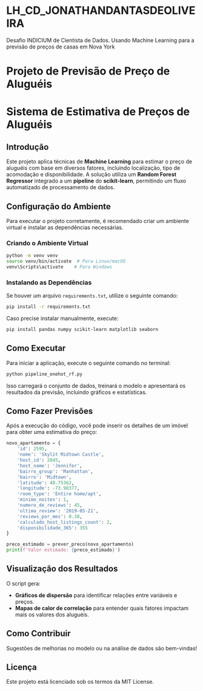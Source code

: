 # LH_CD_JONATHANDANTASDEOLIVEIRA
Desafio INDICIUM de Cientista de Dados. Usando Machine Learning para a previsão de preços de casas em Nova York
# Projeto de Previsão de Preço de Aluguéis

# Sistema de Estimativa de Preços de Aluguéis

## Introdução

Este projeto aplica técnicas de **Machine Learning** para estimar o preço de aluguéis com base em diversos fatores, incluindo localização, tipo de acomodação e disponibilidade. A solução utiliza um **Random Forest Regressor** integrado a um **pipeline** do **scikit-learn**, permitindo um fluxo automatizado de processamento de dados.

## Configuração do Ambiente

Para executar o projeto corretamente, é recomendado criar um ambiente virtual e instalar as dependências necessárias.

### Criando o Ambiente Virtual

```bash
python -m venv venv
source venv/bin/activate  # Para Linux/macOS
venv\Scripts\activate    # Para Windows
```

### Instalando as Dependências

Se houver um arquivo `requirements.txt`, utilize o seguinte comando:

```bash
pip install -r requirements.txt
```

Caso precise instalar manualmente, execute:

```bash
pip install pandas numpy scikit-learn matplotlib seaborn
```

## Como Executar

Para iniciar a aplicação, execute o seguinte comando no terminal:

```bash
python pipeline_onehot_rf.py
```

Isso carregará o conjunto de dados, treinará o modelo e apresentará os resultados da previsão, incluindo gráficos e estatísticas.

## Como Fazer Previsões

Após a execução do código, você pode inserir os detalhes de um imóvel para obter uma estimativa do preço:

```python
novo_apartamento = {
    'id': 2595,
    'nome': 'Skylit Midtown Castle',
    'host_id': 2845,
    'host_name': 'Jennifer',
    'bairro_group': 'Manhattan',
    'bairro': 'Midtown',
    'latitude': 40.75362,
    'longitude': -73.98377,
    'room_type': 'Entire home/apt',
    'minimo_noites': 1,
    'numero_de_reviews': 45,
    'ultima_review': '2019-05-21',
    'reviews_por_mes': 0.38,
    'calculado_host_listings_count': 2,
    'disponibilidade_365': 355
}

preco_estimado = prever_preco(novo_apartamento)
print(f'Valor estimado: {preco_estimado}')
```

## Visualização dos Resultados

O script gera:

- **Gráficos de dispersão** para identificar relações entre variáveis e preços.
- **Mapas de calor de correlação** para entender quais fatores impactam mais os valores dos aluguéis.

## Como Contribuir

Sugestões de melhorias no modelo ou na análise de dados são bem-vindas!

## Licença

Este projeto está licenciado sob os termos da MIT License.


